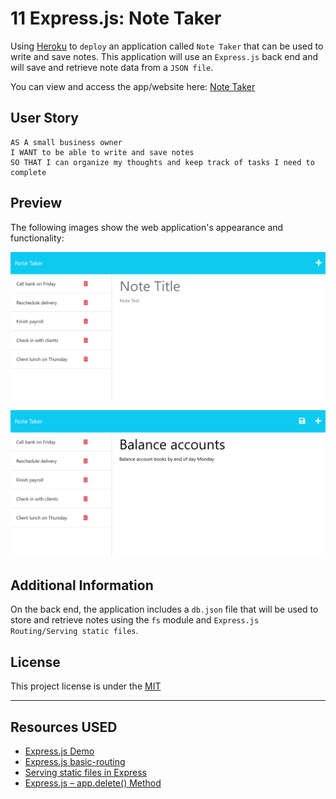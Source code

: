 # 11 Express.js: Note Taker

Using [Heroku](https://www.heroku.com/what) to `deploy` an application called `Note Taker` that can be used to write and save notes. This application will use an `Express.js` back end and will save and retrieve note data from a `JSON file`.

You can view and access the app/website here: [Note Taker](https://note-taker-express-js-en-247f09c848c9.herokuapp.com)


## User Story

```
AS A small business owner
I WANT to be able to write and save notes
SO THAT I can organize my thoughts and keep track of tasks I need to complete
```

## Preview

The following images show the web application's appearance and functionality:

![Existing notes are listed in the left-hand column with empty fields on the right-hand side for the new note’s title and text.](./Assets/11-express-homework-demo-01.png)

![Note titled “Balance accounts” reads, “Balance account books by end of day Monday,” with other notes listed on the left.](./Assets/11-express-homework-demo-02.png)

## Additional Information

On the back end, the application includes a `db.json` file that will be used to store and retrieve notes using the `fs` module and `Express.js Routing/Serving static files`.

## License

This project license is under the [MIT](https://opensource.org/licenses/MIT)

---
## Resources USED

* [Express.js Demo](https://expressjs.com/en/starter/hello-world.html)
* [Express.js basic-routing](https://expressjs.com/en/starter/basic-routing.html)
* [Serving static files in Express](https://expressjs.com/en/starter/static-files.html)
* [Express.js – app.delete() Method](https://www.tutorialspoint.com/express-js-app-delete-method)






